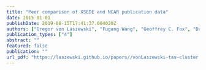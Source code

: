 ```yaml
---
title: "Peer comparison of XSEDE and NCAR publication data"
date: 2015-01-01
publishDate: 2019-08-15T17:41:37.004020Z
authors: ["Gregor von Laszewski", "Fugang Wang", "Geoffrey C. Fox", "David L. Hart", "Thomas R. Furlani", "Robert L. DeLeon", "Steven M. Gallo"]
publication_types: ["4"]
abstract: ""
featured: false
publication: ""
url_pdf: "https://laszewski.github.io/papers//vonLaszewski-tas-cluster.pdf"
---
```


